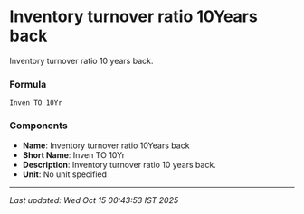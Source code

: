 # Inventory turnover ratio 10Years back
Inventory turnover ratio 10 years back.

### Formula
```text
Inven TO 10Yr
```


### Components
- **Name**: Inventory turnover ratio 10Years back
- **Short Name**: Inven TO 10Yr
- **Description**: Inventory turnover ratio 10 years back.
- **Unit**: No unit specified

---
*Last updated: Wed Oct 15 00:43:53 IST 2025*
